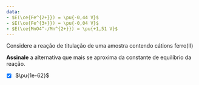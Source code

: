 ```yaml
---
data:
- $E(\ce{Fe^{2+}}) = \pu{-0,44 V}$
- $E(\ce{Fe^{3+}}) = \pu{-0,04 V}$
- $E(\ce{MnO4^-/Mn^{2+}}) = \pu{+1,51 V}$
---
```


Considere a reação de titulação de uma amostra contendo cátions ferro(II)

**Assinale** a alternativa que mais se aproxima da constante de equilíbrio da reação.

- [x] $\pu{1e-62}$
